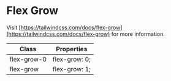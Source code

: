 # Flex Grow

Visit [https://tailwindcss.com/docs/flex-grow](https://tailwindcss.com/docs/flex-grow) for more information.

<table class="w-full text-left border-collapse"><thead><tr><th class="z-20 sticky top-0 text-4 font-semibold text-gray-600 bg-white p-0"><div class="pb-2 pr-2 border-b border-gray-200">Class</div></th><th class="z-20 sticky top-0 text-4 font-semibold text-gray-600 bg-white p-0"><div class="pb-2 pl-2 border-b border-gray-200">Properties</div></th></tr></thead><tbody class="align-baseline"><tr><td class="py-2 pr-2 font-mono caption1 text-violet-600 whitespace-nowrap">flex-grow-0</td><td class="py-2 pl-2 font-mono caption1 text-light-blue-600 whitespace-pre">flex-grow: 0;</td></tr><tr><td class="py-2 pr-2 font-mono caption1 text-violet-600 whitespace-nowrap border-t border-gray-200">flex-grow</td><td class="py-2 pl-2 font-mono caption1 text-light-blue-600 whitespace-pre border-t border-gray-200">flex-grow: 1;</td></tr></tbody></table>

